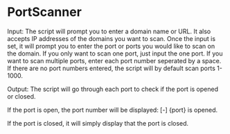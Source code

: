 # PortScanner
Input:
  The script will prompt you to enter a domain name or URL. It also accepts IP addresses of the domains you want to scan.
  Once the input is set, it will prompt you to enter the port or ports you would like to scan on the domain. If you only want
  to scan one port, just input the one port. If you want to scan multiple ports, enter each port number seperated by a space.     If there are no port numbers entered, the script will by default scan ports 1-1000. 

Output:
  The script will go through each port to check if the port is opened or closed. 
  
  If the port is open, the port number will be
  displayed: [-] {port} is opened.

  If the port is closed, it will simply display that the port is closed.
  
